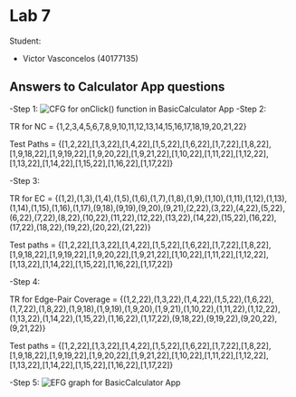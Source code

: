 # Lab 7
Student: 
- Victor Vasconcelos (40177135)
## Answers to Calculator App questions
-Step 1: ![CFG for onClick() function in BasicCalculator App](https://github.com/SOEN345-WINTER2024/cfg-graph-lab-v-vasco/assets/115432849/9c527446-3c92-47fa-8760-beaaf77f389d)
-Step 2: 

TR for NC = {1,2,3,4,5,6,7,8,9,10,11,12,13,14,15,16,17,18,19,20,21,22}

Test Paths = {[1,2,22],[1,3,22],[1,4,22],[1,5,22],[1,6,22],[1,7,22],[1,8,22],[1,9,18,22],[1,9,19,22],[1,9,20,22],[1,9,21,22],[1,10,22],[1,11,22],[1,12,22],[1,13,22],[1,14,22],[1,15,22],[1,16,22],[1,17,22]}

-Step 3:

TR for EC = {(1,2),(1,3),(1,4),(1,5),(1,6),(1,7),(1,8),(1,9),(1,10),(1,11),(1,12),(1,13),(1,14),(1,15),(1,16),(1,17),(9,18),(9,19),(9,20),(9,21),(2,22),(3,22),(4,22),(5,22),(6,22),(7,22),(8,22),(10,22),(11,22),(12,22),(13,22),(14,22),(15,22),(16,22),(17,22),(18,22),(19,22),(20,22),(21,22)}

Test paths = {[1,2,22],[1,3,22],[1,4,22],[1,5,22],[1,6,22],[1,7,22],[1,8,22],[1,9,18,22],[1,9,19,22],[1,9,20,22],[1,9,21,22],[1,10,22],[1,11,22],[1,12,22],[1,13,22],[1,14,22],[1,15,22],[1,16,22],[1,17,22]}

-Step 4:

TR for Edge-Pair Coverage = {(1,2,22),(1,3,22),(1,4,22),(1,5,22),(1,6,22),(1,7,22),(1,8,22),(1,9,18),(1,9,19),(1,9,20),(1,9,21),(1,10,22),(1,11,22),(1,12,22),(1,13,22),(1,14,22),(1,15,22),(1,16,22),(1,17,22),(9,18,22),(9,19,22),(9,20,22),(9,21,22)} 

Test paths = {[1,2,22],[1,3,22],[1,4,22],[1,5,22],[1,6,22],[1,7,22],[1,8,22],[1,9,18,22],[1,9,19,22],[1,9,20,22],[1,9,21,22],[1,10,22],[1,11,22],[1,12,22],[1,13,22],[1,14,22],[1,15,22],[1,16,22],[1,17,22]}

-Step 5: ![EFG graph for BasicCalculator App](https://github.com/SOEN345-WINTER2024/cfg-graph-lab-v-vasco/assets/115432849/58fb0e03-e1d1-4f59-8b0c-c8694253d84e)
